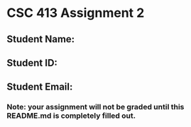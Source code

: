 # CSC 413 Assignment 2

## Student Name:

## Student ID:

## Student Email:

### Note: your assignment will not be graded until this README.md is completely filled out.
